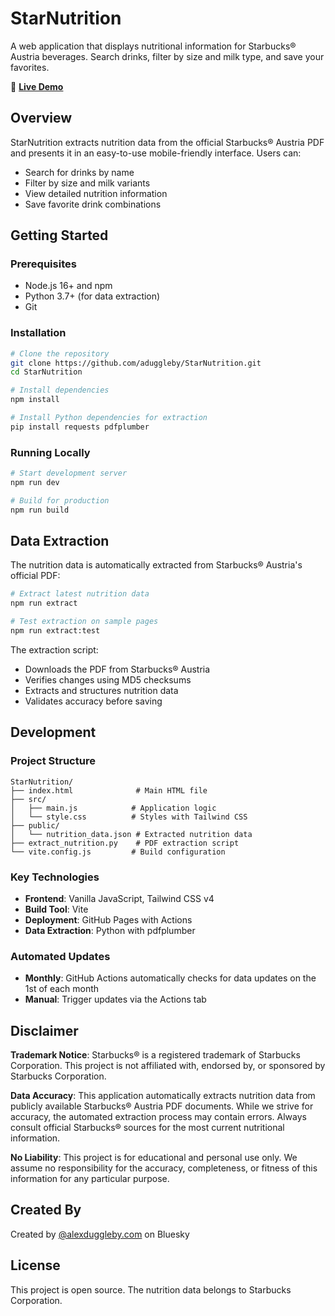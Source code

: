 # StarNutrition

A web application that displays nutritional information for Starbucks® Austria beverages. Search drinks, filter by size and milk type, and save your favorites.

🔗 **[Live Demo](https://aduggleby.github.io/StarNutrition/)**

## Overview

StarNutrition extracts nutrition data from the official Starbucks® Austria PDF and presents it in an easy-to-use mobile-friendly interface. Users can:
- Search for drinks by name
- Filter by size and milk variants
- View detailed nutrition information
- Save favorite drink combinations

## Getting Started

### Prerequisites
- Node.js 16+ and npm
- Python 3.7+ (for data extraction)
- Git

### Installation

```bash
# Clone the repository
git clone https://github.com/aduggleby/StarNutrition.git
cd StarNutrition

# Install dependencies
npm install

# Install Python dependencies for extraction
pip install requests pdfplumber
```

### Running Locally

```bash
# Start development server
npm run dev

# Build for production
npm run build
```

## Data Extraction

The nutrition data is automatically extracted from Starbucks® Austria's official PDF:

```bash
# Extract latest nutrition data
npm run extract

# Test extraction on sample pages
npm run extract:test
```

The extraction script:
- Downloads the PDF from Starbucks® Austria
- Verifies changes using MD5 checksums
- Extracts and structures nutrition data
- Validates accuracy before saving

## Development

### Project Structure
```
StarNutrition/
├── index.html              # Main HTML file
├── src/
│   ├── main.js            # Application logic
│   └── style.css          # Styles with Tailwind CSS
├── public/
│   └── nutrition_data.json # Extracted nutrition data
├── extract_nutrition.py    # PDF extraction script
└── vite.config.js         # Build configuration
```

### Key Technologies
- **Frontend**: Vanilla JavaScript, Tailwind CSS v4
- **Build Tool**: Vite
- **Deployment**: GitHub Pages with Actions
- **Data Extraction**: Python with pdfplumber

### Automated Updates
- **Monthly**: GitHub Actions automatically checks for data updates on the 1st of each month
- **Manual**: Trigger updates via the Actions tab

## Disclaimer

**Trademark Notice**: Starbucks® is a registered trademark of Starbucks Corporation. This project is not affiliated with, endorsed by, or sponsored by Starbucks Corporation.

**Data Accuracy**: This application automatically extracts nutrition data from publicly available Starbucks® Austria PDF documents. While we strive for accuracy, the automated extraction process may contain errors. Always consult official Starbucks® sources for the most current nutritional information.

**No Liability**: This project is for educational and personal use only. We assume no responsibility for the accuracy, completeness, or fitness of this information for any particular purpose.

## Created By

Created by [@alexduggleby.com](https://bsky.app/profile/alexduggleby.com) on Bluesky

## License

This project is open source. The nutrition data belongs to Starbucks Corporation.